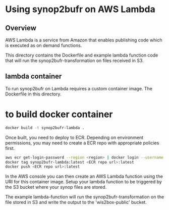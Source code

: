 # Using synop2bufr on AWS Lambda 

## Overview

AWS Lambda is a service from Amazon that enables publishing
code which is executed as on demand functions. 

This directory contains the Dockerfile and example lambda function code that will run the synop2bufr-transformation on files received in S3.

## lambda container

To run synop2bufr on Lambda requires a custom container image.  The Dockerfile in this directory.

# to build docker container
```bash
docker build -t synop2bufr-lambda .
```

Once built, you need to deploy to ECR. 
Depending on environment permissions, you may need to create a ECR repo with appropriate policies first.

```bash
aws ecr get-login-password --region <region> | docker login --username AWS --password-stdin <aws-account-id>.dkr.ecr.us-east-1.amazonaws.com
docker tag synop2bufr-lambda:latest <ECR repo url>:latest
docker push <ECR repo url>:latest
```

In the AWS console you can then create an AWS Lambda function using the URI for this container image. Setup your lambda function to be triggered by the S3 bucket where your synop files are stored.

The example lambda-function will run the synop2bufr-transformation on the file stored in S3 and write the output to the 'wis2box-public' bucket.